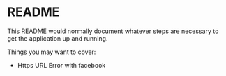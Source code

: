 # README

This README would normally document whatever steps are necessary to get the
application up and running.

Things you may want to cover:

* Https URL Error with facebook

